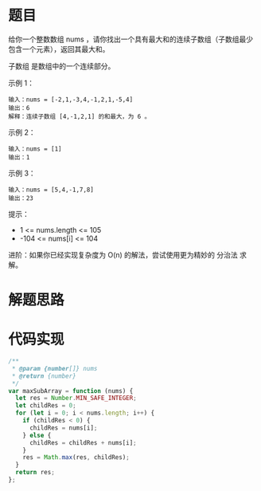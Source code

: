 # 题目

给你一个整数数组 nums ，请你找出一个具有最大和的连续子数组（子数组最少包含一个元素），返回其最大和。

子数组 是数组中的一个连续部分。

示例 1：

```
输入：nums = [-2,1,-3,4,-1,2,1,-5,4]
输出：6
解释：连续子数组 [4,-1,2,1] 的和最大，为 6 。
```

示例 2：

```
输入：nums = [1]
输出：1
```

示例 3：

```
输入：nums = [5,4,-1,7,8]
输出：23
```

提示：

- 1 <= nums.length <= 105
- -104 <= nums[i] <= 104

进阶：如果你已经实现复杂度为 O(n) 的解法，尝试使用更为精妙的 分治法 求解。

# 解题思路

# 代码实现

```javascript
/**
 * @param {number[]} nums
 * @return {number}
 */
var maxSubArray = function (nums) {
  let res = Number.MIN_SAFE_INTEGER;
  let childRes = 0;
  for (let i = 0; i < nums.length; i++) {
    if (childRes < 0) {
      childRes = nums[i];
    } else {
      childRes = childRes + nums[i];
    }
    res = Math.max(res, childRes);
  }
  return res;
};
```
